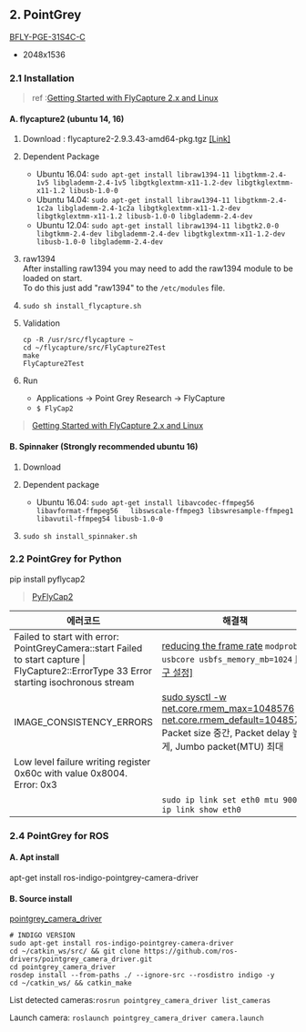 ## 2. PointGrey

[BFLY-PGE-31S4C-C](http://www.av-iq.com/avcat/ctl17578/index.cfm?manufacturer=point-grey-research-flir&product=bfly-pge-31s4c-c)
- 2048x1536 

### 2.1 Installation

> ref :[Getting Started with FlyCapture 2.x and Linux](https://www.ptgrey.com/KB/10548)

#### A. flycapture2 \(ubuntu 14, 16\)

1. Download : flycapture2-2.9.3.43-amd64-pkg.tgz [\[Link\]](https://www.ptgrey.com/support/downloads)

2. Dependent Package

   * Ubuntu 16.04: `sudo apt-get install libraw1394-11 libgtkmm-2.4-1v5 libglademm-2.4-1v5 libgtkglextmm-x11-1.2-dev libgtkglextmm-x11-1.2 libusb-1.0-0`
   * Ubuntu 14.04: `sudo apt-get install libraw1394-11 libgtkmm-2.4-1c2a libglademm-2.4-1c2a libgtkglextmm-x11-1.2-dev libgtkglextmm-x11-1.2 libusb-1.0-0 libglademm-2.4-dev`
   * Ubuntu 12.04: `sudo apt-get install libraw1394-11 libgtk2.0-0 libgtkmm-2.4-dev libglademm-2.4-dev libgtkglextmm-x11-1.2-dev libusb-1.0-0 libglademm-2.4-dev`

3. raw1394  
   After installing raw1394 you may need to add the raw1394 module to be loaded on start.  
   To do this just add "raw1394" to the `/etc/modules` file.

4. `sudo sh install_flycapture.sh`

5. Validation

   ```
   cp -R /usr/src/flycapture ~
   cd ~/flycapture/src/FlyCapture2Test
   make
   FlyCapture2Test
   ```

6. Run

   * Applications -&gt; Point Grey Research -&gt; FlyCapture
   * `$ FlyCap2`

> [Getting Started with FlyCapture 2.x and Linux](https://www.ptgrey.com/tan/10548)

#### B. Spinnaker \(Strongly recommended ubuntu 16\)

1. Download

2. Dependent package

   * Ubuntu 16.04: `sudo apt-get install libavcodec-ffmpeg56 libavformat-ffmpeg56   libswscale-ffmpeg3 libswresample-ffmpeg1 libavutil-ffmpeg54 libusb-1.0-0`

3. `sudo sh install_spinnaker.sh`

### 2.2 PointGrey for Python

pip install pyflycap2

> [PyFlyCap2](https://matham.github.io/pyflycap2/index.html)

| 에러코드 | 해결책 |
| --- | --- |
| Failed to start with error: PointGreyCamera::start Failed to start capture \| FlyCapture2::ErrorType 33 Error starting isochronous stream | [reducing the frame rate](https://stackoverflow.com/questions/12070778/trouble-in-driving-point-grey-grasshoper-cameras) `modprobe usbcore usbfs_memory_mb=1024` [\[영구 설정\]](https://stackoverflow.com/questions/43297480/failed-isochronous-start-error-0x2-when-starting-reading-from-2-cameras-ptgre) |
| IMAGE\_CONSISTENCY\_ERRORS | [sudo sysctl -w net.core.rmem\_max=1048576 net.core.rmem\_default=1048576](http://www.ptgrey.com/KB/10016), Packet size 중간, Packet delay 높게, Jumbo packet\(MTU\) 최대 |
| Low level failure writing register 0x60c with value 0x8004. Error: 0x3 |  |
|  | `sudo ip link set eth0 mtu 9000`& `ip link show eth0` |

### 2.4 PointGrey for ROS

#### A. Apt install

apt-get install ros-indigo-pointgrey-camera-driver

#### B. Source install

[pointgrey\_camera\_driver](http://wiki.ros.org/pointgrey_camera_driver)

```
# INDIGO VERSION
sudo apt-get install ros-indigo-pointgrey-camera-driver
cd ~/catkin_ws/src/ && git clone https://github.com/ros-drivers/pointgrey_camera_driver.git
cd pointgrey_camera_driver
rosdep install --from-paths ./ --ignore-src --rosdistro indigo -y
cd ~/catkin_ws/ && catkin_make
```

List detected cameras:`rosrun pointgrey_camera_driver list_cameras`

Launch camera: `roslaunch pointgrey_camera_driver camera.launch`

